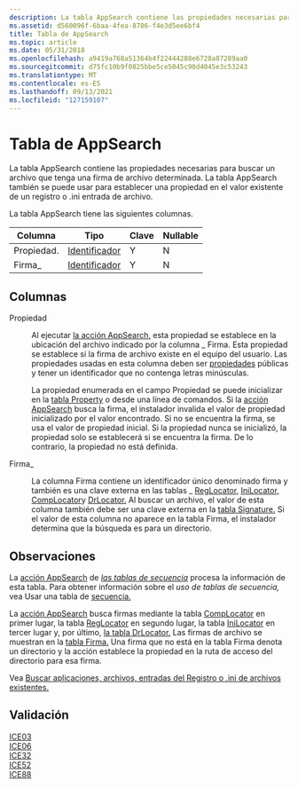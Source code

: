```yaml
---
description: La tabla AppSearch contiene las propiedades necesarias para buscar un archivo que tenga una firma de archivo determinada. La tabla AppSearch también se puede usar para establecer una propiedad en el valor existente de un registro o .ini entrada de archivo.
ms.assetid: d560096f-6baa-4fea-8786-f4e3d5ee6bf4
title: Tabla de AppSearch
ms.topic: article
ms.date: 05/31/2018
ms.openlocfilehash: a9419a768a51364b4f22444288e6728a87289aa0
ms.sourcegitcommit: d75fc10b9f0825bbe5ce5045c90d4045e3c53243
ms.translationtype: MT
ms.contentlocale: es-ES
ms.lasthandoff: 09/13/2021
ms.locfileid: "127159107"
---
```

# <a name="appsearch-table"></a>Tabla de AppSearch

La tabla AppSearch contiene las propiedades necesarias para buscar un archivo que tenga una firma de archivo determinada. La tabla AppSearch también se puede usar para establecer una propiedad en el valor existente de un registro o .ini entrada de archivo.

La tabla AppSearch tiene las siguientes columnas.



| Columna      | Tipo                         | Clave | Nullable |
|-------------|------------------------------|-----|----------|
| Propiedad.    | [Identificador](identifier.md) | Y   | N        |
| Firma\_ | [Identificador](identifier.md) | Y   | N        |



 

## <a name="columns"></a>Columnas

<dl> <dt>

<span id="Property"></span><span id="property"></span><span id="PROPERTY"></span>Propiedad
</dt> <dd>

Al ejecutar [la acción AppSearch,](appsearch-action.md) esta propiedad se establece en la ubicación del archivo indicado por la columna \_ Firma. Esta propiedad se establece si la firma de archivo existe en el equipo del usuario. Las propiedades usadas en esta columna deben ser [propiedades](public-properties.md) públicas y tener un identificador que no contenga letras minúsculas.

La propiedad enumerada en el campo Propiedad se puede inicializar en la [tabla Property](property-table.md) o desde una línea de comandos. Si la [acción AppSearch](appsearch-action.md) busca la firma, el instalador invalida el valor de propiedad inicializado por el valor encontrado. Si no se encuentra la firma, se usa el valor de propiedad inicial. Si la propiedad nunca se inicializó, la propiedad solo se establecerá si se encuentra la firma. De lo contrario, la propiedad no está definida.

</dd> <dt>

<span id="Signature_"></span><span id="signature_"></span><span id="SIGNATURE_"></span>Firma\_
</dt> <dd>

La columna Firma contiene un identificador único denominado firma y también es una clave externa en las tablas \_ [RegLocator](reglocator-table.md), [IniLocator,](inilocator-table.md) [CompLocator](complocator-table.md)y [DrLocator.](drlocator-table.md) Al buscar un archivo, el valor de esta columna también debe ser una clave externa en la [tabla Signature.](signature-table.md) Si el valor de esta columna no aparece en la tabla Firma, el instalador determina que la búsqueda es para un directorio.

</dd> </dl>

## <a name="remarks"></a>Observaciones

La [acción AppSearch](appsearch-action.md) de [*las tablas de secuencia*](s-gly.md) procesa la información de esta tabla. Para obtener información sobre el *uso de tablas de secuencia,* vea Usar una tabla de [secuencia.](using-a-sequence-table.md)

La [acción AppSearch](appsearch-action.md) busca firmas mediante la tabla [CompLocator](complocator-table.md) en primer lugar, la tabla [RegLocator](reglocator-table.md) en segundo lugar, la tabla [IniLocator](inilocator-table.md) en tercer lugar y, por último, [la tabla DrLocator.](drlocator-table.md) Las firmas de archivo se muestran en la [tabla Firma.](signature-table.md) Una firma que no está en la tabla Firma denota un directorio y la acción establece la propiedad en la ruta de acceso del directorio para esa firma.

Vea [Buscar aplicaciones, archivos, entradas del Registro o .ini de archivos existentes.](searching-for-existing-applications-files-registry-entries-or--ini-file-entries.md)

## <a name="validation"></a>Validación

<dl>

[ICE03](ice03.md)  
[ICE06](ice06.md)  
[ICE32](ice32.md)  
[ICE52](ice52.md)  
[ICE88](ice88.md)  
</dl>

 

 




